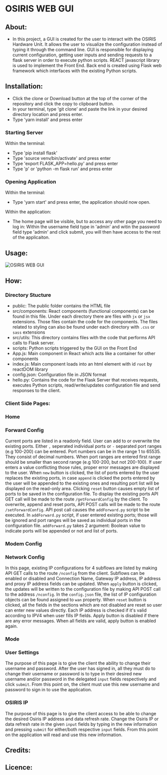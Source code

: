 
# OSIRIS WEB GUI

## About: ##

* In this project, a GUI is created for the user to interact with the OSIRIS Hardware Unit. It allows the user to visualize the configuration
instead of typing it through the command line. GUI is responsible for displaying current configuration, getting user inputs and sending requests to a flask server in order to execute python scripts. REACT javascript library is used to implement the Front End. Back end is created using Flask web framework which interfaces with the existing Python scripts.

## Installation: ##
   - Click the clone or Download button at the top of the corner of the repository and click the copy to clipboard button.
   -  In your terminal, type 'git clone' and paste the link in your desired directory location and press enter.
   - Type 'yarn install' and press enter
   
   ### Starting Server ###
   Within the terminal:
   - Type 'pip install flask'
   - Type 'source venv/bin/activate' and press enter
   - Type 'export FLASK_APP=hello.py' and press enter
   - Type 'p' or 'python -m flask run' and press enter
   
   ### Opening Application ###
   Within the terminal:
   - Type 'yarn start' and press enter, the application should now open.
   
   Within the application: 
   - The home page will be visible, but to access any other page you need to log in: 
   Within the username field type in 'admin' and witin the password field type 'admin' and click submit, you will then have access
   to the rest of the applicaiton.

## Usage: ##

  ![OSIRIS WEB GUI]()
    
## How: ##
### Directory Stucture ###

- public: The public folder contains the HTML file
- src/components: React components (functional components) can be found in this file. Under each directory there are files with `jx` or `jsx` extensions. Those files contain the code for the components. The files related to styling can also be found under each directory with `.css` or `sass` extensions
- src/utils: This directory contains files with the code that performs API calls to Flask server.
- scripts: Python scripts triggered by the GUI on the Front End
- App.js: Main component in React which acts like a container for other components
- index.js: Main component loads into an html element with id `root` by reactDOM library 
- config.json: Configuration file in JSON format
- hello.py: Contains the code for the Flask Server that receives requests, executes Python scripts, read/write/updates configuration file and send responses to the client.

### Client Side Pages: ###

### Home ###

### Forward Config ###

  Current ports are listed in a readonly field. User can add to or overwrite the existing ports. Either `,` seperated individual ports or `-` separated port ranges (e.g 100-200) can be entered. Port numbers can be in the range 1 to 65535. They consist of decimal numbers. When port ranges are entered first range should be smaller than second range (e.g 100-200, but not 200-100). If user enters a value conflicting those rules,  proper error messages are displayed to the user. When `new` button is clicked, the list of ports entered by the user replaces the existing ports, in case `append` is clicked the ports entered by the user will be appended to the existing ones and resulting port list will be displayed on the read-only area. Clicking `reset` button causes empty list of ports to be saved in the configuration file. To display the existing ports API GET call will be made to the route `/getForwardConfig` by the client. To overwrite, append and reset ports, API POST calls will be made to the route `/setForwardConfig`. API post call causes the `addForward.py` script to be executed. In `addForward.py` script, if user entered existing ports; those will be ignored and port ranges will be saved as individual ports in the configuration file. `addForward.py` takes 2 argument: Boolean value to indicate ports will be appended or not and list of ports.

### Modem Config ###

### Network Config ###

  In this page, existing IP configurations for 4 subflows are listed by making  API GET calls to the route `/nconfig` from the client. Subflows can be enabled or disabled and Connection Name, Gateway IP address, IP address and proxy IP address fields can be updated. When `apply` button is clicked, the updates will be written to the configuration file  by making API POST call  to the address `/nconfig`. In the `config.json` file, the list of IP configuration objects can be found assigned to `wan` property. When `reset` button is clicked, all the fields in the sections which are not disabled are reset so user can enter new values directly. Each IP address is checked if it's valid according to IPV4 when user fills IP fields. Apply button is disabled if there are any error messages. When all fields are valid, apply button is enabled again.

### Mode ###

### User Settings ###

The purpose of this page is to give the client the ability to change their username and password. After the user has signed in, all they must do to change their username or password is to type in their desired new username and/or password in the delegated `input` fields respectively and click `submit`. From this point on, the client must use this new username and password to sign in to use the application.

### OSIRIS IP ###

The purpose of this page is to give the client access to be able to change the desired Osiris IP address and data refresh rate. Change the Osiris IP or data refresh rate in the given `input` fields by typing in the new information and pressing `submit` for either/both respective `input` fields. From this point on the application will read and use this new information.
 

## Credits: ## 


## Licence: ##

